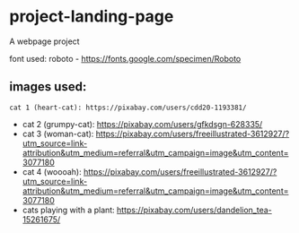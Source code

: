 # project-landing-page
A webpage project


font used: 
    roboto - https://fonts.google.com/specimen/Roboto

images used: 
-
    cat 1 (heart-cat): https://pixabay.com/users/cdd20-1193381/
-
    cat 2 (grumpy-cat): https://pixabay.com/users/gfkdsgn-628335/
-
    cat 3 (woman-cat): https://pixabay.com/users/freeillustrated-3612927/?utm_source=link-attribution&utm_medium=referral&utm_campaign=image&utm_content=3077180
-
    cat 4 (woooah): https://pixabay.com/users/freeillustrated-3612927/?utm_source=link-attribution&utm_medium=referral&utm_campaign=image&utm_content=3077180
-
    cats playing with a plant: https://pixabay.com/users/dandelion_tea-15261675/

